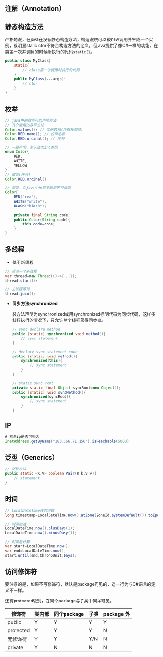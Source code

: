 ## 注解（Annotation）



## 静态构造方法

严格地说，在java在没有静态构造方法，构造说明可以被new调用并生成一个实例，很明显static ctor不符合构造方法的定义。但java提供了像C#一样的功能，在类第一次并调用的时候所执行的代码`static{}`。

``` java
public class MyClass{
    static{
        // class第一次调用时执行的代码
    }
    public MyClass(...args){
        // ctor
    }
}
```



## 枚举

```java
// java中的枚举可以声明方法
// 几个常用的枚举方法
Color.values(); // 实例数组(所有枚举项)
Color.RED.name(); // 枚举名称
Color.RED.ordinal(); // 序号

// 一般声明，默认值为int类型
enum Color{
    RED,
    WHITE,
    YELLOW
}
// 取值(序号)
Color.RED.ordinal()

// 赋值。在java中枚举不能用等号赋值
Color{
    RED("rea"),
    WHITE("white"),
    BLACK("black");
    
    private final String code;
    public Color(String code){
        this.code=code;
    }
}
```



## 多线程

* 使用新线程

```java
// 启动一个新线程
var thread=new Thread(()->{...});
thread.start();

// 主线程等待
thread.join();
```

* **同步方法synchronized**

  装方法声明为synchronized或用synchronized标明代码为同步代码，这样多线程执行的情况下，只允许单个线程获得同步锁。

  ```java
  // sync declare method
  public [static] synchronized void method(){
      // sync statement
  }
  
  // declare sync statement code
  public [static] void method(){
      synchronized(this){
          // sync statement
      }
  }
  
  // static sync root
  private static final Object syncRoot=new Object();
  public [static] void syncMethod(){
      synchronized(syncRoot){
          // sync statement
      }
  }
  ```

## IP

```java
# 检测ip是否可到达
InetAddress.getByName("183.166.71.156").isReachable(5000)
```



## 泛型（Generics）

```java
// 泛型方法
public static <K,V> boolean Pair(K k,V v){
    // statement
}

```

## 时间

```java
// LocalDateTime转时间戳
long timestamp=LocalDateTime.now().atZone(ZoneId.systemDefault()).toEpochSecond();

// 时间加减
LocalDateTime.now().plusDays(1);
LocalDateTime.now().minusDasy(1);

// 时间差计算
var start=LocalDateTime.now();
var end=LocalDateTime.now();
start.until(end,ChronoUnit.Days);
```



## 访问修饰符

要注意的是，如果不写修饰符，默认是package可见的，这一行为与C#语言的定义不一样。

还有protected级别，在同个package与子类中同样可见。

| 修饰符    | 类内部 | 同个package | 子类 | package 外 |
| --------- | ------ | ----------- | ---- | ---------- |
| public    | Y      | Y           | Y    | Y          |
| protected | Y      | Y           | Y    | N          |
| 无修饰符  | Y      | Y           | Y/N  | N          |
| private   | Y      | N           | N    | N          |

